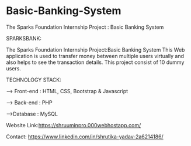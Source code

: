 # Basic-Banking-System

The Sparks Foundation Internship Project : Basic Banking System

SPARKSBANK:

The Sparks Foundation Internship Project:Basic Banking System This Web application is used to transfer money between multiple users virtually and also helps to see the transaction details. 
This project consist of 10 dummy users.

TECHNOLOGY STACK:

--> Front-end : HTML, CSS, Bootstrap & Javascript

--> Back-end : PHP

-->Database : MySQL

Website Link:https://shruuminpro.000webhostapp.com/

Contact: https://www.linkedin.com/in/shrutika-yadav-2a6214186/
